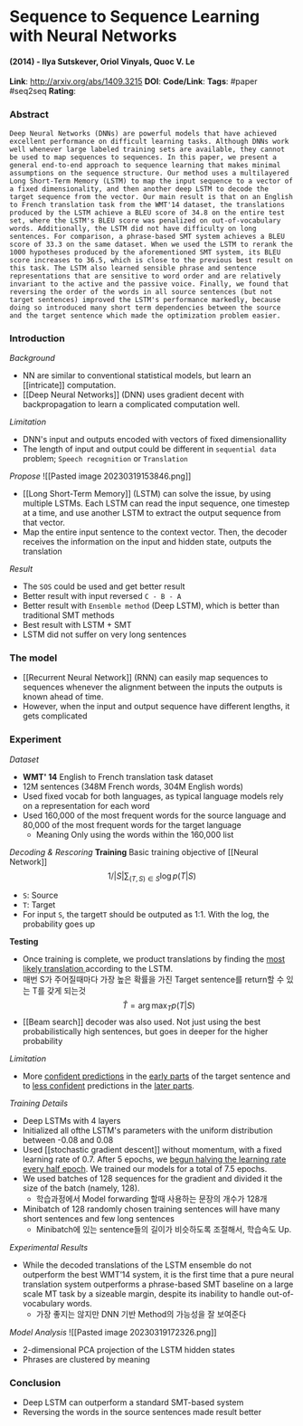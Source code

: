 # Sequence to Sequence Learning with Neural Networks
#### (2014) - Ilya Sutskever, Oriol Vinyals, Quoc V. Le
**Link**: http://arxiv.org/abs/1409.3215
**DOI**: 
**Code/Link**:
**Tags**: #paper #seq2seq
**Rating**:

### Abstract

```
Deep Neural Networks (DNNs) are powerful models that have achieved excellent performance on difficult learning tasks. Although DNNs work well whenever large labeled training sets are available, they cannot be used to map sequences to sequences. In this paper, we present a general end-to-end approach to sequence learning that makes minimal assumptions on the sequence structure. Our method uses a multilayered Long Short-Term Memory (LSTM) to map the input sequence to a vector of a fixed dimensionality, and then another deep LSTM to decode the target sequence from the vector. Our main result is that on an English to French translation task from the WMT'14 dataset, the translations produced by the LSTM achieve a BLEU score of 34.8 on the entire test set, where the LSTM's BLEU score was penalized on out-of-vocabulary words. Additionally, the LSTM did not have difficulty on long sentences. For comparison, a phrase-based SMT system achieves a BLEU score of 33.3 on the same dataset. When we used the LSTM to rerank the 1000 hypotheses produced by the aforementioned SMT system, its BLEU score increases to 36.5, which is close to the previous best result on this task. The LSTM also learned sensible phrase and sentence representations that are sensitive to word order and are relatively invariant to the active and the passive voice. Finally, we found that reversing the order of the words in all source sentences (but not target sentences) improved the LSTM's performance markedly, because doing so introduced many short term dependencies between the source and the target sentence which made the optimization problem easier.
```

### Introduction

*Background*
- NN are similar to conventional statistical models, but learn an [[intricate]] computation.
- [[Deep Neural Networks]] (DNN) uses gradient decent with backpropagation to learn a complicated computation well.

*Limitation*
- DNN's input and outputs encoded with vectors of fixed dimensionallity
- The length of input and output could be different in `sequential data` problem; `Speech recognition` or `Translation`

*Propose*
![[Pasted image 20230319153846.png]]
- [[Long Short-Term Memory]] (LSTM) can solve the issue, by using multiple LSTMs. Each LSTM can read the input sequence, one timestep at a time, and use another LSTM to extract the output sequence from that vector. 
- Map the entire input sentence to the context vector. Then, the decoder receives the information on the input and hidden state, outputs the translation

*Result*
- The `SOS` could be used and get better result
- Better result with input reversed `C - B - A`
- Better result with `Ensemble method` (Deep LSTM), which is better than traditional SMT methods
- Best result with LSTM + SMT 
- LSTM did not suffer on very long sentences

### The model

- [[Recurrent Neural Network]] (RNN) can easily map sequences to sequences whenever the alignment between the inputs the outputs is known ahead of time.
- However, when the input and output sequence have different lengths, it gets complicated

### Experiment

*Dataset*
- **WMT' 14** English to French translation task dataset
- 12M sentences (348M French words, 304M English words)
- Used fixed vocab for both languages, as typical language models rely on a representation for each word
- Used 160,000 of the most frequent words for the source language and 80,000 of the most frequent words for the target language
	- Meaning Only using the words within the 160,000 list

*Decoding & Rescoring*
**Training**
Basic training objective of [[Neural Network]]
$$1/|S| \sum_{(T,S)\in{S}}\log{p}(T|S)$$
- `S`: Source
- `T`: Target
- For input `S`, the target`T` should be outputed as 1:1. With the log, the probability goes up

**Testing**
- Once training is complete, we product translations by finding the <u>most likely translation </u>according to the LSTM.
- 매번 S가 주어질때마다 가장 높은 확률을 가진 Target sentence를 return할 수 있는 T를 갖게 되는것
$$ \hat{T} = \arg \max_{T}p(T|S) $$
- [[Beam search]] decoder was also used. Not just using the best probabilistically high sentences, but goes in deeper for the higher probability

*Limitation*
- More <u>confident predictions</u> in the <u>early parts</u> of the target sentence and to <u>less confident</u> predictions in the <u>later parts</u>.

*Training Details*
- Deep LSTMs with 4 layers
- Initialized all ofthe LSTM's parameters with the uniform distribution between -0.08 and 0.08
- Used [[stochastic gradient descent]] without momentum, with a fixed learning rate of 0.7. After 5 epochs, we <u>begun halving the learning rate every half epoch</u>. We trained our models for a total of 7.5 epochs.
- We used batches of 128 sequences for the gradient and divided it the size of the batch (namely, 128).
	- 학습과정에서 Model forwarding 할때 사용하는 문장의 개수가 128개
- Minibatch of 128 randomly chosen training sentences will have many short sentences and few long sentences
	- Minibatch에 있는 sentence들의 길이가 비슷하도록 조절해서, 학습속도 Up.

*Experimental Results*
- While the decoded translations of the LSTM ensemble do not outperform the best WMT’14 system, it is the first time that a pure neural translation system outperforms a phrase-based SMT baseline on a large scale MT task by a sizeable margin, despite its inability to handle out-of-vocabulary words.
	- 가장 좋지는 않지만 DNN 기반 Method의 가능성을 잘 보여준다

*Model Analysis*
![[Pasted image 20230319172326.png]]
- 2-dimensional PCA projection of the LSTM hidden states
- Phrases are clustered by meaning

### Conclusion

- Deep LSTM can outperform a standard SMT-based system
- Reversing the words in the source sentences made result better